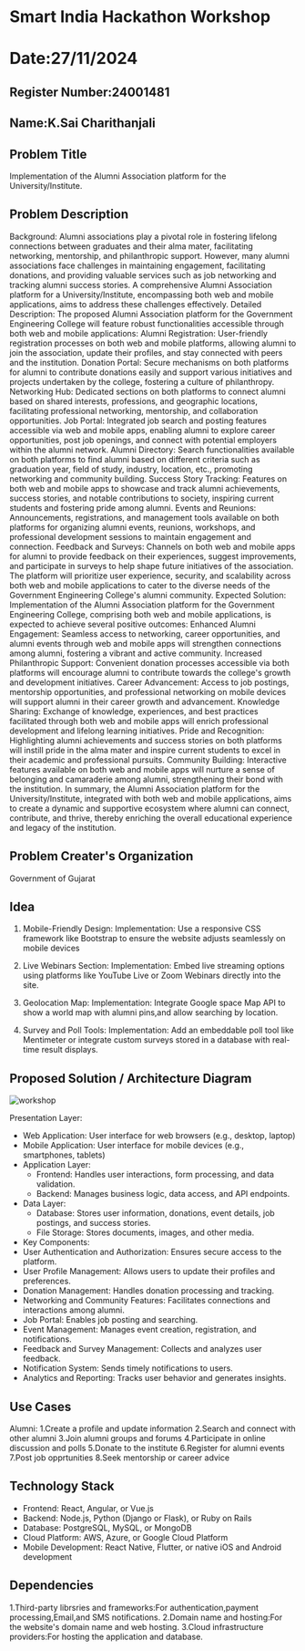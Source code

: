 # Smart India Hackathon Workshop
# Date:27/11/2024
## Register Number:24001481
## Name:K.Sai Charithanjali
## Problem Title
Implementation of the Alumni Association platform for the University/Institute.
## Problem Description
Background: Alumni associations play a pivotal role in fostering lifelong connections between graduates and their alma mater, facilitating networking, mentorship, and philanthropic support. However, many alumni associations face challenges in maintaining engagement, facilitating donations, and providing valuable services such as job networking and tracking alumni success stories. A comprehensive Alumni Association platform for a University/Institute, encompassing both web and mobile applications, aims to address these challenges effectively. Detailed Description: The proposed Alumni Association platform for the Government Engineering College will feature robust functionalities accessible through both web and mobile applications: Alumni Registration: User-friendly registration processes on both web and mobile platforms, allowing alumni to join the association, update their profiles, and stay connected with peers and the institution. Donation Portal: Secure mechanisms on both platforms for alumni to contribute donations easily and support various initiatives and projects undertaken by the college, fostering a culture of philanthropy. Networking Hub: Dedicated sections on both platforms to connect alumni based on shared interests, professions, and geographic locations, facilitating professional networking, mentorship, and collaboration opportunities. Job Portal: Integrated job search and posting features accessible via web and mobile apps, enabling alumni to explore career opportunities, post job openings, and connect with potential employers within the alumni network. Alumni Directory: Search functionalities available on both platforms to find alumni based on different criteria such as graduation year, field of study, industry, location, etc., promoting networking and community building. Success Story Tracking: Features on both web and mobile apps to showcase and track alumni achievements, success stories, and notable contributions to society, inspiring current students and fostering pride among alumni. Events and Reunions: Announcements, registrations, and management tools available on both platforms for organizing alumni events, reunions, workshops, and professional development sessions to maintain engagement and connection. Feedback and Surveys: Channels on both web and mobile apps for alumni to provide feedback on their experiences, suggest improvements, and participate in surveys to help shape future initiatives of the association. The platform will prioritize user experience, security, and scalability across both web and mobile applications to cater to the diverse needs of the Government Engineering College's alumni community. Expected Solution: Implementation of the Alumni Association platform for the Government Engineering College, comprising both web and mobile applications, is expected to achieve several positive outcomes: Enhanced Alumni Engagement: Seamless access to networking, career opportunities, and alumni events through web and mobile apps will strengthen connections among alumni, fostering a vibrant and active community. Increased Philanthropic Support: Convenient donation processes accessible via both platforms will encourage alumni to contribute towards the college's growth and development initiatives. Career Advancement: Access to job postings, mentorship opportunities, and professional networking on mobile devices will support alumni in their career growth and advancement. Knowledge Sharing: Exchange of knowledge, experiences, and best practices facilitated through both web and mobile apps will enrich professional development and lifelong learning initiatives. Pride and Recognition: Highlighting alumni achievements and success stories on both platforms will instill pride in the alma mater and inspire current students to excel in their academic and professional pursuits. Community Building: Interactive features available on both web and mobile apps will nurture a sense of belonging and camaraderie among alumni, strengthening their bond with the institution. In summary, the Alumni Association platform for the University/Institute, integrated with both web and mobile applications, aims to create a dynamic and supportive ecosystem where alumni can connect, contribute, and thrive, thereby enriching the overall educational experience and legacy of the institution.
## Problem Creater's Organization
Government of Gujarat

## Idea
1. Mobile-Friendly Design:
   Implementation: Use a responsive CSS framework like Bootstrap to ensure the website adjusts seamlessly on mobile devices

 2. Live Webinars Section:
    Implementation: Embed live streaming options using platforms like YouTube Live or Zoom Webinars directly into the site.

 3. Geolocation Map:
    Implementation: Integrate Google space Map API to show a world map with alumni pins,and allow searching by location.

 4. Survey and Poll Tools:
    Implementation: Add an embeddable poll tool like Mentimeter or integrate custom surveys stored in a database with real-time result displays.


## Proposed Solution / Architecture Diagram
![workshop](https://github.com/user-attachments/assets/f1992a53-770c-4834-8fff-df354a976887)

Presentation Layer:
   * Web Application: User interface for web browsers (e.g., desktop, laptop)
   * Mobile Application: User interface for mobile devices (e.g., smartphones, tablets)
 * Application Layer:
   * Frontend: Handles user interactions, form processing, and data validation.
   * Backend: Manages business logic, data access, and API endpoints.
 * Data Layer:
   * Database: Stores user information, donations, event details, job postings, and success stories.
   * File Storage: Stores documents, images, and other media.
* Key Components:
 * User Authentication and Authorization: Ensures secure access to the platform.
 * User Profile Management: Allows users to update their profiles and preferences.
 * Donation Management: Handles donation processing and tracking.
 * Networking and Community Features: Facilitates connections and interactions among alumni.
 * Job Portal: Enables job posting and searching.
 * Event Management: Manages event creation, registration, and notifications.
 * Feedback and Survey Management: Collects and analyzes user feedback.
 * Notification System: Sends timely notifications to users.
 * Analytics and Reporting: Tracks user behavior and generates insights.


## Use Cases
Alumni:
1.Create a profile and update information
2.Search and connect with other alumni
3.Join alumni groups and forums
4.Participate in online discussion and polls
5.Donate to the institute
6.Register for alumni events
7.Post job opprtunities
8.Seek mentorship or career advice

## Technology Stack
 * Frontend: React, Angular, or Vue.js
 * Backend: Node.js, Python (Django or Flask), or Ruby on Rails
 * Database: PostgreSQL, MySQL, or MongoDB
 * Cloud Platform: AWS, Azure, or Google Cloud Platform
 * Mobile Development: React Native, Flutter, or native iOS and Android development


## Dependencies
1.Third-party librsries and frameworks:For authentication,payment processing,Email,and SMS notifications.
2.Domain name and hosting:For the website's domain name and web hosting.
3.Cloud infrastructure providers:For hosting the application and database.
